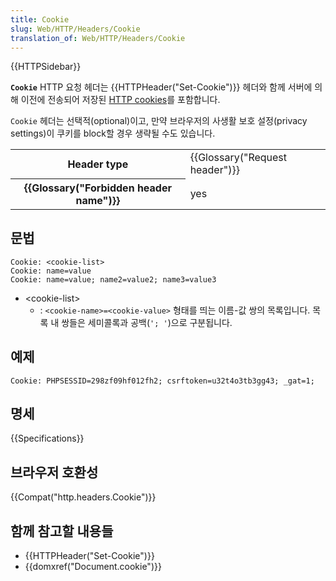```yaml
---
title: Cookie
slug: Web/HTTP/Headers/Cookie
translation_of: Web/HTTP/Headers/Cookie
---
```


{{HTTPSidebar}}

**`Cookie`** HTTP 요청 헤더는 {{HTTPHeader("Set-Cookie")}} 헤더와 함께 서버에 의해 이전에 전송되어 저장된 [HTTP cookies](/ko/docs/Web/HTTP/Cookies)를 포함합니다.

`Cookie` 헤더는 선택적(optional)이고, 만약 브라우저의 사생활 보호 설정(privacy settings)이 쿠키를 block할 경우 생략될 수도 있습니다.

<table class="properties">
  <tbody>
    <tr>
      <th scope="row">Header type</th>
      <td>{{Glossary("Request header")}}</td>
    </tr>
    <tr>
      <th scope="row">{{Glossary("Forbidden header name")}}</th>
      <td>yes</td>
    </tr>
  </tbody>
</table>

## 문법

```
Cookie: <cookie-list>
Cookie: name=value
Cookie: name=value; name2=value2; name3=value3
```

- \<cookie-list>
  - : `<cookie-name>=<cookie-value>` 형태를 띄는 이름-값 쌍의 목록입니다. 목록 내 쌍들은 세미콜록과 공백(`'; '`)으로 구분됩니다.

## 예제

```
Cookie: PHPSESSID=298zf09hf012fh2; csrftoken=u32t4o3tb3gg43; _gat=1;
```

## 명세

{{Specifications}}

## 브라우저 호환성

{{Compat("http.headers.Cookie")}}

## 함께 참고할 내용들

- {{HTTPHeader("Set-Cookie")}}
- {{domxref("Document.cookie")}}

